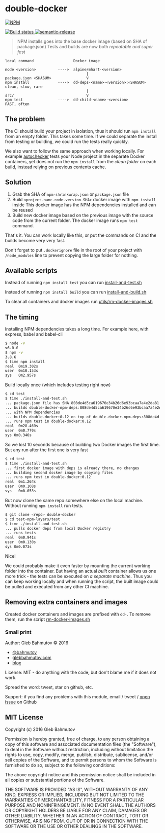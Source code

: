 # double-docker

[![NPM][double-docker-icon] ][double-docker-url]

[![Build status][double-docker-ci-image] ][double-docker-ci-url]
[![semantic-release][semantic-image] ][semantic-url]

> NPM installs goes into the base docker image (based on SHA of package.json)
> Tests and builds are now both *repeatable and super fast*

```
local command                  Docker image

node <version>          ---->  alpine/mhart-<version>
                                     |
package.json <SHASUM>                V
npm install             ---->  dd-deps-<name>-<version>:<SHASUM>      clean, slow, rare
                                     |
src/                                 V
npm test                ---->  dd-child-<name>-<version>              FAST, often
```

## The problem

The CI should build your project in isolation, thus it should run `npm install` from an empty
folder. This takes some time. If we could separate the install from testing or building, we could
run the tests really quickly.

We also want to follow the same approach when working locally. For example 
[autochecker](https://github.com/victorbjelkholm/autochecker) tests your Node project
in the separate Docker containers, yet does not run the `npm install` from the *clean folder*
on each build, instead relying on previous contents cache.

## Solution

1. Grab the SHA of `npm-shrinkwrap.json` or `package.json` file
2. Build `<project-name-node-version-SHA>` docker image with `npm install` inside
   This docker image has the NPM dependencies installed and can be reused
3. Build new docker image based on the previous image with the source code from the
   current folder. The docker image runs `npm test` command.

That's it. You can work locally like this, or put the commands on CI and the builds become
very very fast.

Don't forget to put `.dockerignore` file in the root of your project with `/node_modules`
line to prevent copying the large folder for nothing.

## Available scripts

Instead of running `npm install test` you can run [install-and-test.sh](install-and-test.sh)

Instead of running `npm install build` you can run [install-and-build.sh](install-and-build.sh)

To clear all containers and docker images run 
[utils/rm-docker-images.sh](utils/rm-docker-images.sh)

## The timing

Installing NPM dependencies takes a long time. For example here, with
express, babel and babel-cli

```sh
$ node -v
v6.0.0
$ npm -v
3.8.6
$ time npm install
real  0m19.302s
user  0m10.153s
sys   0m2.957s
```

Build locally once (which includes testing right now)

```sh
$ cd test
$ time ./install-and-test.sh
... package.json file has SHA 808de4d5ca619670e34b26d6e93bcaa7a4e2da81
... builds double-docker-npm-deps:808de4d5ca619670e34b26d6e93bcaa7a4e2da81
... with NPM dependencies
... builds double-docker:0.12 on top of double-docker-npm-deps:808de4d ...
... runs npm test in double-docker:0.12
real  0m28.460s
user  0m0.770s
sys 0m0.346s
```

So we lost 10 seconds because of building two Docker images the first time.
But any run after the first one is very fast

```sh
$ cd test
$ time ./install-and-test.sh
... first docker image with deps is already there, no changes
... building second docker image by copying files
... runs npm test in double-docker:0.12
real  0m1.264s
user  0m0.108s
sys   0m0.053s
```

But now clone the same repo somewhere else on the local machine. Without running
`npm install` run tests.

```sh
$ git clone <repo> double-docker
$ cd test-npm-layers/test
$ time ./install-and-test.sh
... pulls docker deps from local Docker registry
... runs tests
real  0m0.941s
user  0m0.130s
sys 0m0.073s
```

Nice!

We could probably make it even faster by mounting the current working folder into the
container. But having an actual *built* container allows us one more trick - the tests
can be executed on *a separate machine*. Thus you can keep working locally and when running
the script, the built image could be pulled and executed from any other CI machine.

## Removing extra containers and images

Created docker containers and images are prefixed with `dd-`.
To remove them, run the script [rm-docker-images.sh](rm-docker-images.sh)

### Small print

Author: Gleb Bahmutov &copy; 2016

* [@bahmutov](https://twitter.com/bahmutov)
* [glebbahmutov.com](http://glebbahmutov.com)
* [blog](http://glebbahmutov.com/blog/)

License: MIT - do anything with the code, but don't blame me if it does not work.

Spread the word: tweet, star on github, etc.

Support: if you find any problems with this module, email / tweet /
[open issue](https://github.com/bahmutov/double-docker/issues) on Github

## MIT License

Copyright (c) 2016 Gleb Bahmutov

Permission is hereby granted, free of charge, to any person
obtaining a copy of this software and associated documentation
files (the "Software"), to deal in the Software without
restriction, including without limitation the rights to use,
copy, modify, merge, publish, distribute, sublicense, and/or sell
copies of the Software, and to permit persons to whom the
Software is furnished to do so, subject to the following
conditions:

The above copyright notice and this permission notice shall be
included in all copies or substantial portions of the Software.

THE SOFTWARE IS PROVIDED "AS IS", WITHOUT WARRANTY OF ANY KIND,
EXPRESS OR IMPLIED, INCLUDING BUT NOT LIMITED TO THE WARRANTIES
OF MERCHANTABILITY, FITNESS FOR A PARTICULAR PURPOSE AND
NONINFRINGEMENT. IN NO EVENT SHALL THE AUTHORS OR COPYRIGHT
HOLDERS BE LIABLE FOR ANY CLAIM, DAMAGES OR OTHER LIABILITY,
WHETHER IN AN ACTION OF CONTRACT, TORT OR OTHERWISE, ARISING
FROM, OUT OF OR IN CONNECTION WITH THE SOFTWARE OR THE USE OR
OTHER DEALINGS IN THE SOFTWARE.

[double-docker-icon]: https://nodei.co/npm/double-docker.png?downloads=true
[double-docker-url]: https://npmjs.org/package/double-docker
[double-docker-ci-image]: https://travis-ci.org/bahmutov/double-docker.png?branch=master
[double-docker-ci-url]: https://travis-ci.org/bahmutov/double-docker
[semantic-image]: https://img.shields.io/badge/%20%20%F0%9F%93%A6%F0%9F%9A%80-semantic--release-e10079.svg
[semantic-url]: https://github.com/semantic-release/semantic-release
